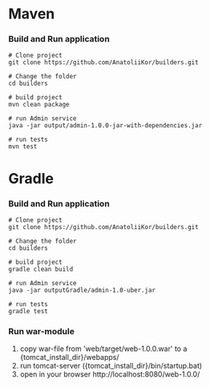 # Maven
### Build and Run application

```shell script
# Clone project
git clone https://github.com/AnatoliiKor/builders.git

# Change the folder
cd builders

# build project
mvn clean package

# run Admin service
java -jar output/admin-1.0.0-jar-with-dependencies.jar

# run tests
mvn test 
```

# Gradle
### Build and Run application

```shell script
# Clone project
git clone https://github.com/AnatoliiKor/builders.git

# Change the folder
cd builders

# build project
gradle clean build

# run Admin service
java -jar outputGradle/admin-1.0-uber.jar

# run tests
gradle test 
```

### Run war-module
1. copy war-file from 'web/target/web-1.0.0.war' to a {tomcat_install_dir}/webapps/
2. run tomcat-server ({tomcat_install_dir}/bin/startup.bat)
3. open in your browser http://localhost:8080/web-1.0.0/